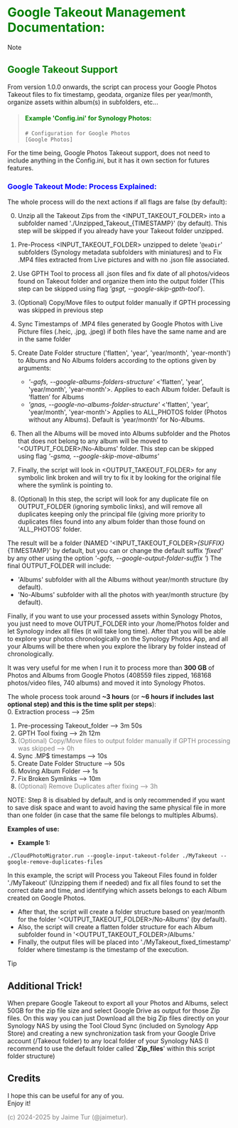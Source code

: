 # <span style="color:green">Google Takeout Management Documentation:</span>

>[!NOTE]
>## <span style="color:green">Google Takeout Support</span>
>From version 1.0.0 onwards, the script can process your Google Photos Takeout files to fix timestamp, geodata, organize files per year/month, organize assets within album(s) in subfolders, etc...
>
>>#### <span style="color:green">Example 'Config.ini' for Synology Photos:</span>
>>
>>```
>># Configuration for Google Photos
>>[Google Photos]
>>```
>For the time being, Google Photos Takeout support, does not need to include anything in the Config.ini, but it has it own section for futures features.

### <span style="color:blue">Google Takeout Mode: Process Explained:</span>

The whole process will do the next actions if all flags are false (by default):  

0. Unzip all the Takeout Zips from the <INPUT_TAKEOUT_FOLDER> into a subfolder named './Unzipped_Takeout_{TIMESTAMP}' (by default). This step will be skipped if you already have your Takeout folder unzipped.
   
1. Pre-Process <INPUT_TAKEOUT_FOLDER> unzipped to delete '`@eaDir`' subfolders (Synology metadata subfolders with miniatures) and to Fix .MP4 files extracted from Live pictures and with no .json file associated.

2. Use GPTH Tool to process all .json files and fix date of all photos/videos found on Takeout folder and organize them into the output folder (This step can be skipped using flag _'gsgt, --google-skip-gpth-tool_').

3. (Optional) Copy/Move files to output folder manually if GPTH processing was skipped in previous step
  
4. Sync Timestamps of .MP4 files generated by Google Photos with Live Picture files (.heic, .jpg, .jpeg) if both files have the same name and are in the same folder

5. Create Date Folder structure ('flatten', 'year', 'year/month', 'year-month') to Albums and No Albums folders according to the options given by arguments:
   - _'-gafs, --google-albums-folders-structure'_ <'flatten', 'year', 'year/month', 'year-month'>. Applies to each Album folder. Default is ‘flatten’ for Albums
   - _'gnas, --google-no-albums-folder-structure'_ <'flatten', 'year', 'year/month', 'year-month'> Applies to ALL_PHOTOS folder (Photos without any Albums). Default is ‘year/month’ for No-Albums. 

6. Then all the Albums will be moved into Albums subfolder and the Photos that does not belong to any album will be moved to '<OUTPUT_FOLDER>/No-Albums' folder. This step can be skipped using flag _'-gsma, --google-skip-move-albums'_

7. Finally, the script will look in <OUTPUT_TAKEOUT_FOLDER> for any symbolic link broken and will try to fix it by looking for the original file where the symlink is pointing to.

8. (Optional) In this step, the script will look for any duplicate file on OUTPUT_FOLDER (ignoring symbolic links), and will remove all duplicates keeping only the principal file (giving more priority to duplicates files found into any album folder than those found on 'ALL_PHOTOS' folder. 


The result will be a folder (NAMED '<INPUT_TAKEOUT_FOLDER>_{SUFFIX}_{TIMESTAMP}' by default, but you can or change the default suffix _'fixed'_ by any other using the option _'-gofs, --google-output-folder-suffix <SUFFIX>'_) 
The final OUTPUT_FOLDER will include:
- 'Albums' subfolder with all the Albums without year/month structure (by default).
- 'No-Albums' subfolder with all the photos with year/month structure (by default).

Finally, if you want to use your processed assets within Synology Photos, you just need to move OUTPUT_FOLDER into your /home/Photos folder and let Synology index all files (it will take long time). After that you will be able to explore your photos chronologically on the Synology Photos App, and all your Albums will be there when you explore the library by folder instead of chronologically.

It was very useful for me when I run it to process more than **300 GB** of Photos and Albums from Google Photos (408559 files zipped, 168168 photos/video files, 740 albums) and moved it into Synology Photos.  

The whole process took around **~3 hours** (or **~6 hours if includes last optional step) and this is the time split per steps**):  
0. Extraction process --> 25m
1. Pre-processing Takeout_folder --> 3m 50s
2. GPTH Tool fixing --> 2h 12m
3. <span style="color:grey">(Optional) Copy/Move files to output folder manually if GPTH processing was skipped --> 0h</span>
4. Sync .MP$ timestamps --> 10s
5. Create Date Folder Structure --> 50s
6. Moving Album Folder --> 1s
7. Fix Broken Symlinks --> 10m
8. <span style="color:grey">(Optional) Remove Duplicates after fixing --> 3h</span>
   
NOTE: Step 8 is disabled by default, and is only recommended if you want to save disk space and want to avoid having the same physical file in more than one folder (in case that the same file belongs to multiples Albums).


**Examples of use:**

- **Example 1:**
```
./CloudPhotoMigrator.run --google-input-takeout-folder ./MyTakeout --google-remove-duplicates-files
```
 
In this example, the script will Process you Takeout Files found in folder './MyTakeout' (Unzipping them if needed) and fix
all files found to set the correct date and time, and identifying which assets belongs to each Album created on Google Photos. 
  - After that, the script will create a folder structure based on year/month for the folder '<OUTPUT_TAKEOUT_FOLDER>/No-Albums' (by default).  
  - Also, the script will create a flatten folder structure for each Album subfolder found in '<OUTPUT_TAKEOUT_FOLDER>/Albums.'  
  - Finally, the output files will be placed into './MyTakeout_fixed_timestamp' folder where timestamp is the timestamp of the execution.


> [!TIP]
> ## <span style="color:dark">Additional Trick!</span>
> When prepare Google Takeout to export all your Photos and Albums, select 50GB for the zip file size and select Google Drive as output for those Zip files. On this way you can just Download all the big Zip files directly on your Synology NAS by using the Tool Cloud Sync (included on Synology App Store) and creating a new synchronization task from your Google Drive account (/Takeout folder) to any local folder of your Synology NAS (I recommend to use the default folder called '**Zip_files**' within this script folder structure)


## Credits
I hope this can be useful for any of you.  
Enjoy it!

<span style="color:grey">(c) 2024-2025 by Jaime Tur (@jaimetur).</span>  
